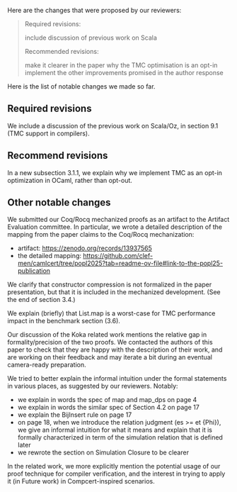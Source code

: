 Here are the changes that were proposed by our reviewers:

> Required revisions:
> 
>   include discussion of previous work on Scala
> 
> Recommended revisions:
> 
>   make it clearer in the paper why the TMC optimisation is an opt-in implement the other improvements promised in the author response

Here is the list of notable changes we made so far.

## Required revisions

We include a discussion of the previous work on Scala/Oz, in section 9.1 (TMC support in compilers).

## Recommend revisions

In a new subsection 3.1.1, we explain why we implement TMC as an opt-in optimization in OCaml, rather than opt-out.

## Other notable changes

We submitted our Coq/Rocq mechanized proofs as an artifact to the Artifact Evaluation committee. In particular, we wrote a detailed description of the mapping from the paper claims to the Coq/Rocq mechanization:
- artifact: https://zenodo.org/records/13937565
- the detailed mapping: https://github.com/clef-men/camlcert/tree/popl2025?tab=readme-ov-file#link-to-the-popl25-publication

We clarify that constructor compression is not formalized in the paper presentation, but that it is included in the mechanized development. (See the end of section 3.4.)

We explain (briefly) that List.map is a worst-case for TMC performance impact in the benchmark section (3.6).

Our discussion of the Koka related work mentions the relative gap in formality/precision of the two proofs. We contacted the authors of this paper to check that they are happy with the description of their work, and are working on their feedback and may iterate a bit during an eventual camera-ready preparation.

We tried to better explain the informal intuition under the formal statements in various places, as suggested by our reviewers. Notably:

- we explain in words the spec of map and map_dps on page 4
- we explain in words the similar spec of Section 4.2 on page 17
- we explain the BijInsert rule on page 17
- on page 18, when we introduce the relation judgment (es >= et <X> {Phi}), we give an informal intuition for what it means and explain that it is formally characterized in term of the simulation relation that is defined later
- we rewrote the section on Simulation Closure to be clearer

In the related work, we more explicitly mention the potential usage of our proof technique for compiler verification, and the interest in trying to apply it (in Future work) in Compcert-inspired scenarios.
